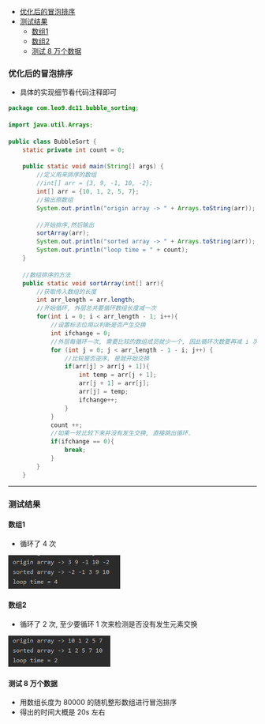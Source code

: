 <!-- TOC -->

- [优化后的冒泡排序](#优化后的冒泡排序)
- [测试结果](#测试结果)
    - [数组1](#数组1)
    - [数组2](#数组2)
    - [测试 8 万个数据](#测试-8-万个数据)

<!-- /TOC -->

### 优化后的冒泡排序
- 具体的实现细节看代码注释即可
```java
package com.leo9.dc11.bubble_sorting;

import java.util.Arrays;

public class BubbleSort {
    static private int count = 0;

    public static void main(String[] args) {
        //定义用来排序的数组
        //int[] arr = {3, 9, -1, 10, -2};
        int[] arr = {10, 1, 2, 5, 7};
        //输出原数组
        System.out.println("origin array -> " + Arrays.toString(arr));

        //开始排序,然后输出
        sortArray(arr);
        System.out.println("sorted array -> " + Arrays.toString(arr));
        System.out.println("loop time = " + count);
    }

    //数组排序的方法
    public static void sortArray(int[] arr){
        //获取传入数组的长度
        int arr_length = arr.length;
        //开始循环, 外层总共要循环数组长度减一次
        for(int i = 0; i < arr_length - 1; i++){
            //设置标志位用以判断是否产生交换
            int ifchange = 0;
            //外层每循环一次, 需要比较的数组成员就少一个, 因此循环次数要再减 i 次
            for (int j = 0; j < arr_length - 1 - i; j++) {
                //比较是否逆序, 是就开始交换
                if(arr[j] > arr[j + 1]){
                    int temp = arr[j + 1];
                    arr[j + 1] = arr[j];
                    arr[j] = temp;
                    ifchange++;
                }
            }
            count ++;
            //如果一轮比较下来并没有发生交换, 直接跳出循环.
            if(ifchange == 0){
                break;
            }
        }
    }

```

****
### 测试结果

#### 数组1
- 循环了 4 次

![Array1](../99.images/2020-05-13-09-02-35.png)

#### 数组2 
- 循环了 2 次, 至少要循环 1 次来检测是否没有发生元素交换

![Array2](../99.images/2020-05-13-09-08-36.png)

#### 测试 8 万个数据
- 用数组长度为 80000 的随机整形数组进行冒泡排序
- 得出的时间大概是 20s 左右